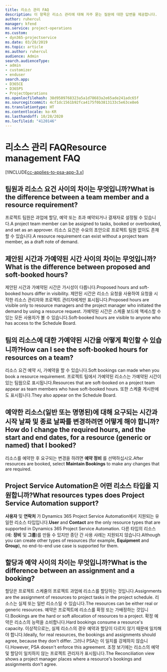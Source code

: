```yaml
---
title: 리소스 관리 FAQ
description: 이 항목은 리소스 관리에 대해 자주 묻는 질문에 대한 답변을 제공합니다.
author: ruhercul
manager: kfend
ms.service: project-operations
ms.custom:
- dyn365-projectservice
ms.date: 03/28/2019
ms.topic: article
ms.author: ruhercul
audience: Admin
search.audienceType:
- admin
- customizer
- enduser
search.app:
- D365CE
- D365PS
- ProjectOperations
ms.openlocfilehash: 38d9509768323a5a1d78683a2e65ade241adc65f
ms.sourcegitcommit: 4cf1dc1561b92fca4175f0b3813133c5e63ce8e6
ms.translationtype: HT
ms.contentlocale: ko-KR
ms.lasthandoff: 10/28/2020
ms.locfileid: "4120146"
---
```

# <a name="resource-management-faq"></a><span data-ttu-id="71d71-103">리소스 관리 FAQ</span><span class="sxs-lookup"><span data-stu-id="71d71-103">Resource management FAQ</span></span>

[!INCLUDE[cc-applies-to-psa-app-3.x](../includes/cc-applies-to-psa-app-3x.md)]

## <a name="what-is-the-difference-between-a-team-member-and-a-resource-requirement"></a><span data-ttu-id="71d71-104">팀원과 리소스 요건 사이의 차이는 무엇입니까?</span><span class="sxs-lookup"><span data-stu-id="71d71-104">What is the difference between a team member and a resource requirement?</span></span>

<span data-ttu-id="71d71-105">프로젝트 팀원은 과업에 할당, 예약 또는 초과 예약되거나 결재자로 설정될 수 있습니다.</span><span class="sxs-lookup"><span data-stu-id="71d71-105">A project team member can be assigned to tasks, booked or overbooked, and set as an approver.</span></span> <span data-ttu-id="71d71-106">리소스 요건은 수요의 초안으로 프로젝트 팀원 없이도 존재할 수 있습니다.</span><span class="sxs-lookup"><span data-stu-id="71d71-106">A resource requirement can exist without a project team member, as a draft note of demand.</span></span> 

## <a name="what-is-the-difference-between-proposed-and-soft-booked-hours"></a><span data-ttu-id="71d71-107">제안된 시간과 가예약된 시간 사이의 차이는 무엇입니까?</span><span class="sxs-lookup"><span data-stu-id="71d71-107">What is the difference between proposed and soft-booked hours?</span></span>

<span data-ttu-id="71d71-108">제안된 시간과 가예약된 시간은 가시성이 다릅니다.</span><span class="sxs-lookup"><span data-stu-id="71d71-108">Proposed hours and soft-booked hours differ in visibility.</span></span> <span data-ttu-id="71d71-109">제안된 시간은 리소스 요청을 사용하여 요청을 시작한 리소스 관리자와 프로젝트 관리자에게만 표시됩니다.</span><span class="sxs-lookup"><span data-stu-id="71d71-109">Proposed hours are visible only to resource managers and the project manager who initiated the demand by using a resource request.</span></span> <span data-ttu-id="71d71-110">가예약된 시간은 스케줄 보드에 액세스할 수 있는 모든 사용자가 볼 수 있습니다.</span><span class="sxs-lookup"><span data-stu-id="71d71-110">Soft-booked hours are visible to anyone who has access to the Schedule Board.</span></span>

## <a name="how-can-i-see-the-soft-booked-hours-for-resources-on-a-team"></a><span data-ttu-id="71d71-111">팀의 리소스에 대한 가예약된 시간을 어떻게 확인할 수 있습니까?</span><span class="sxs-lookup"><span data-stu-id="71d71-111">How can I see the soft-booked hours for resources on a team?</span></span>

<span data-ttu-id="71d71-112">리소스 요건 예약 시, 가예약을 할 수 있습니다.</span><span class="sxs-lookup"><span data-stu-id="71d71-112">Soft bookings can made when you book a resource requirement.</span></span> <span data-ttu-id="71d71-113">프로젝트 팀에서 가예약된 리소스는 가예약된 시간이 있는 팀웜으로 표시됩니다.</span><span class="sxs-lookup"><span data-stu-id="71d71-113">Resources that are soft-booked on a project team appear as team members who have soft-booked hours.</span></span> <span data-ttu-id="71d71-114">또한 스케줄 게시판에도 표시됩니다.</span><span class="sxs-lookup"><span data-stu-id="71d71-114">They also appear on the Schedule Board.</span></span>

## <a name="how-do-i-change-the-required-hours-and-the-start-and-end-dates-for-a-resource-generic-or-named-that-i-booked"></a><span data-ttu-id="71d71-115">예약한 리소스(일반 또는 명명된)에 대해 요구되는 시간과 시작 날짜 및 종료 날짜를 변경하려면 어떻게 해야 합니까?</span><span class="sxs-lookup"><span data-stu-id="71d71-115">How do I change the required hours, and the start and end dates, for a resource (generic or named) that I booked?</span></span>

<span data-ttu-id="71d71-116">리소스를 예약한 후 요구되는 변경을 하려면 **예약 정비** 를 선택하십시오.</span><span class="sxs-lookup"><span data-stu-id="71d71-116">After resources are booked, select **Maintain Bookings** to make any changes that are required.</span></span>

## <a name="what-resources-types-does-project-service-automation-support"></a><span data-ttu-id="71d71-117">Project Service Automation은 어떤 리소스 타입을 지원합니까?</span><span class="sxs-lookup"><span data-stu-id="71d71-117">What resources types does Project Service Automation support?</span></span>

<span data-ttu-id="71d71-118">**사용자** 및 **연락처** 가 Dynamics 365 Project Service Automation에서 지원되는 유일한 리소스 타입입니다.</span><span class="sxs-lookup"><span data-stu-id="71d71-118">**User** and **Contact** are the only resource types that are supported in Dynamics 365 Project Service Automation.</span></span> <span data-ttu-id="71d71-119">다른 타입의 리소스(예: **장비** 및 **그룹**)를 만들 수 있지만 종단 간 사용 사례는 지원되지 않습니다.</span><span class="sxs-lookup"><span data-stu-id="71d71-119">Although you can create other types of resources (for example, **Equipment** and **Group**), no end-to-end use case is supported for them.</span></span>

## <a name="what-is-the-difference-between-an-assignment-and-a-booking"></a><span data-ttu-id="71d71-120">할당과 예약 사이의 차이는 무엇입니까?</span><span class="sxs-lookup"><span data-stu-id="71d71-120">What is the difference between an assignment and a booking?</span></span>

<span data-ttu-id="71d71-121">할당은 프로젝트 스케줄의 프로젝트 과업에 리소스를 할당하는 것입니다.</span><span class="sxs-lookup"><span data-stu-id="71d71-121">Assignments are the assignment of resources to project tasks in the project schedule.</span></span> <span data-ttu-id="71d71-122">리소스는 실제 또는 일반 리소스일 수 있습니다.</span><span class="sxs-lookup"><span data-stu-id="71d71-122">The resources can be either real or generic resources.</span></span> <span data-ttu-id="71d71-123">예약은 프로젝트에 리소스를 확정 또는 가배정하는 것입니다.</span><span class="sxs-lookup"><span data-stu-id="71d71-123">Bookings are the hard or soft allocation of resources to a project.</span></span> <span data-ttu-id="71d71-124">확정 예약은 리소스의 능력을 소비합니다.</span><span class="sxs-lookup"><span data-stu-id="71d71-124">Hard bookings consume a resource's capacity.</span></span> <span data-ttu-id="71d71-125">이상적으로는, 실제 리소스의 경우 예약과 할당이 다르지 않기 때문에 일치해야 합니다.</span><span class="sxs-lookup"><span data-stu-id="71d71-125">Ideally, for real resources, the bookings and assignments should agree, because they don't differ.</span></span> <span data-ttu-id="71d71-126">그러나 PSA는 이 일치를 강제하지 않습니다.</span><span class="sxs-lookup"><span data-stu-id="71d71-126">However, PSA doesn't enforce this agreement.</span></span> <span data-ttu-id="71d71-127">조정 보기에는 리소스의 예약 및 할당이 일치하지 않는 프로젝트 관리자가 표시됩니다.</span><span class="sxs-lookup"><span data-stu-id="71d71-127">The Reconciliation view shows a project manager places where a resource's bookings and assignments don't agree.</span></span>
